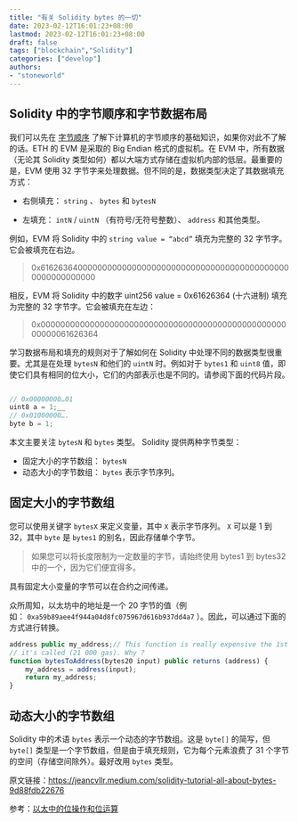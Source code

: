 ```yaml
---
title: "有关 Solidity bytes 的一切"
date: 2023-02-12T16:01:23+08:00
lastmod: 2023-02-12T16:01:23+08:00
draft: false
tags: ["blockchain","Solidity"]
categories: ["develop"]
authors: 
- "stoneworld"
---
```


## Solidity 中的字节顺序和字节数据布局

我们可以先在 [字节顺序](https://zh.wikipedia.org/zh-hans/%E5%AD%97%E8%8A%82%E5%BA%8F) 了解下计算机的字节顺序的基础知识，如果你对此不了解的话。ETH 的 EVM 是采取的 Big Endian 格式的虚拟机。在 EVM 中，所有数据（无论其 Solidity 类型如何）都以大端方式存储在虚拟机内部的低层。最重要的是，EVM 使用 32 字节字来处理数据。但不同的是，数据类型决定了其数据填充方式：

* 右侧填充： `string` 、 `bytes` 和 `bytesN` 
-  左填充： `intN` / `uintN` （有符号/无符号整数）、 `address` 和其他类型。

例如，EVM 将 Solidity 中的 `string value = “abcd”` 填充为完整的 32 字节字。它会被填充在右边。

> 0x6162636400000000000000000000000000000000000000000000000000000000

相反，EVM 将 Solidity 中的数字 uint256 value = 0x61626364 (十六进制) 填充为完整的 32 字节字。它会被填充在左边：

> 0x0000000000000000000000000000000000000000000000000000000061626364

学习数据布局和填充的规则对于了解如何在 Solidity 中处理不同的数据类型很重要。尤其是在处理 `bytesN` 和他们的 `uintN` 时。例如对于 `bytes1` 和 `uint8` 值，即使它们具有相同的位大小，它们的内部表示也是不同的。请参阅下面的代码片段。

```js

// 0x00000000…01  
uint8 a = 1;__
// 0x01000000….  
byte b = 1;  

```

本文主要关注 `bytesN` 和 `bytes` 类型。 Solidity 提供两种字节类型：

* 固定大小的字节数组： `bytesN`
* 动态大小的字节数组： `bytes` 表示字节序列。

## 固定大小的字节数组

您可以使用关键字 `bytesX` 来定义变量，其中 `X` 表示字节序列。 `X` 可以是 1 到 32，其中 `byte` 是 `bytes1` 的别名，因此存储单个字节。

> 如果您可以将长度限制为一定数量的字节，请始终使用 bytes1 到 bytes32 中的一个，因为它们便宜得多。

具有固定大小变量的字节可以在合约之间传递。

众所周知，以太坊中的地址是一个 20 字节的值（例如： `0xa59b89aee4f944a04d8fc075967d616b937dd4a7` ）。因此，可以通过下面的方式进行转换。
```js
address public my_address;// This function is really expensive the 1st time   
// it's called (21 000 gas). Why ?  
function bytesToAddress(bytes20 input) public returns (address) {  
    my_address = address(input);  
    return my_address;  
}
```


## 动态大小的字节数组

Solidity 中的术语 `bytes` 表示一个动态的字节数组。这是 `byte[]` 的简写，但 `byte[]` 类型是一个字节数组，但是由于填充规则，它为每个元素浪费了 31 个字节的空间（存储空间除外）。最好改用 `bytes` 类型。

原文链接：https://jeancvllr.medium.com/solidity-tutorial-all-about-bytes-9d88fdb22676

参考：[以太中的位操作和位运算](https://medium.com/@imolfar/bitwise-operations-and-bit-manipulation-in-solidity-ethereum-1751f3d2e216)